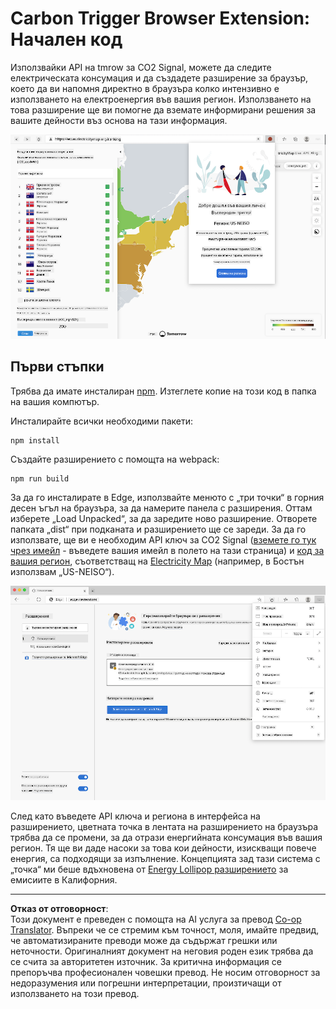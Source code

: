 <!--
CO_OP_TRANSLATOR_METADATA:
{
  "original_hash": "26fd39046d264ba185dcb086d3a8cf3e",
  "translation_date": "2025-08-28T07:46:59+00:00",
  "source_file": "5-browser-extension/start/README.md",
  "language_code": "bg"
}
-->
# Carbon Trigger Browser Extension: Начален код

Използвайки API на tmrow за CO2 Signal, можете да следите електрическата консумация и да създадете разширение за браузър, което да ви напомня директно в браузъра колко интензивно е използването на електроенергия във вашия регион. Използването на това разширение ще ви помогне да вземате информирани решения за вашите дейности въз основа на тази информация.

![екранна снимка на разширението](../../../../translated_images/extension-screenshot.0e7f5bfa110e92e3875e1bc9405edd45a3d2e02963e48900adb91926a62a5807.bg.png)

## Първи стъпки

Трябва да имате инсталиран [npm](https://npmjs.com). Изтеглете копие на този код в папка на вашия компютър.

Инсталирайте всички необходими пакети:

```
npm install
```

Създайте разширението с помощта на webpack:

```
npm run build
```

За да го инсталирате в Edge, използвайте менюто с „три точки“ в горния десен ъгъл на браузъра, за да намерите панела с разширения. Оттам изберете „Load Unpacked“, за да заредите ново разширение. Отворете папката „dist“ при подканата и разширението ще се зареди. За да го използвате, ще ви е необходим API ключ за CO2 Signal ([вземете го тук чрез имейл](https://www.co2signal.com/) - въведете вашия имейл в полето на тази страница) и [код за вашия регион](http://api.electricitymap.org/v3/zones), съответстващ на [Electricity Map](https://www.electricitymap.org/map) (например, в Бостън използвам „US-NEISO“).

![инсталиране](../../../../translated_images/install-on-edge.78634f02842c48283726c531998679a6f03a45556b2ee99d8ff231fe41446324.bg.png)

След като въведете API ключа и региона в интерфейса на разширението, цветната точка в лентата на разширението на браузъра трябва да се промени, за да отрази енергийната консумация във вашия регион. Тя ще ви даде насоки за това кои дейности, изискващи повече енергия, са подходящи за изпълнение. Концепцията зад тази система с „точка“ ми беше вдъхновена от [Energy Lollipop разширението](https://energylollipop.com/) за емисиите в Калифорния.

---

**Отказ от отговорност**:  
Този документ е преведен с помощта на AI услуга за превод [Co-op Translator](https://github.com/Azure/co-op-translator). Въпреки че се стремим към точност, моля, имайте предвид, че автоматизираните преводи може да съдържат грешки или неточности. Оригиналният документ на неговия роден език трябва да се счита за авторитетен източник. За критична информация се препоръчва професионален човешки превод. Не носим отговорност за недоразумения или погрешни интерпретации, произтичащи от използването на този превод.